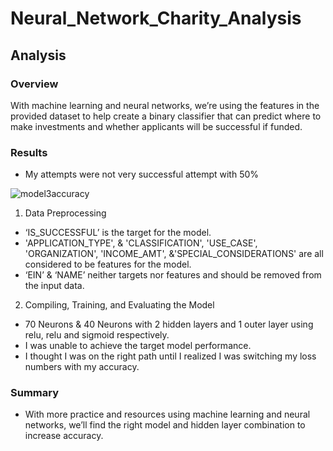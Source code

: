 # Neural_Network_Charity_Analysis

## Analysis

### Overview

With machine learning and neural networks, we’re using the features in the provided dataset to help create a binary classifier that can predict where to make investments and whether applicants will be successful if funded. 

### Results

- My attempts were not very successful attempt with 50%

![model3accuracy](https://user-images.githubusercontent.com/110438612/212504664-fd6e7ab5-7a86-4633-a3e4-cfcd0f506231.png)

1. Data Preprocessing

- ‘IS_SUCCESSFUL’ is the target for the model.
- 'APPLICATION_TYPE', & 'CLASSIFICATION', 'USE_CASE', 'ORGANIZATION', 'INCOME_AMT', &'SPECIAL_CONSIDERATIONS' are all considered to be features for the model.
- ‘EIN’ & ‘NAME’ neither targets nor features and should be removed from the input data.

2. Compiling, Training, and Evaluating the Model

- 70 Neurons & 40 Neurons with 2 hidden layers and 1 outer layer using relu, relu and sigmoid respectively.
- I was unable to achieve the target model performance.
- I thought I was on the right path until I realized I was switching my loss numbers with my accuracy.

### Summary

- With more practice and resources using machine learning and neural networks, we’ll find the right model and hidden layer combination to increase accuracy. 



